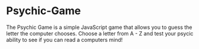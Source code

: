 # Psychic-Game

The Psychic Game is a simple JavaScript game that allows you to guess the letter the computer chooses. Choose a letter from A - Z and test your psycic ability to see if you can read a computers mind!
